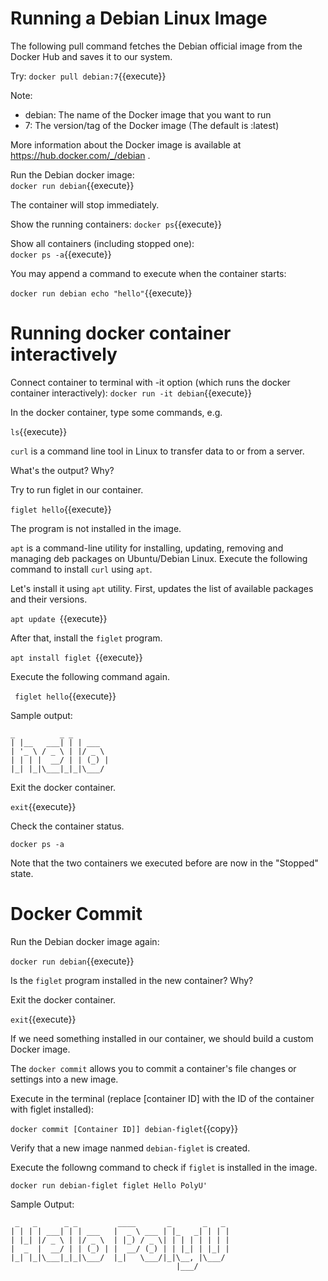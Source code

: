 # Running a Debian Linux Image

The following pull command fetches the Debian official image from the Docker Hub and saves it to our system. 

Try: `docker pull debian:7`{{execute}}

Note:
- debian: The name of the Docker image that you want to run
- 7: The version/tag of the Docker image (The default is :latest)


More information about the Docker image is available at https://hub.docker.com/_/debian .


Run the Debian docker image:	<br/>
`docker run debian`{{execute}}

The container will stop immediately.

Show the running containers:
`docker ps`{{execute}}


Show all containers (including stopped one):<br/>
`docker ps -a`{{execute}}


You may append a command to execute when the container starts:

`docker run debian echo "hello"`{{execute}}

# Running docker container interactively

Connect container to terminal with -it option (which runs the docker container interactively):
`docker run -it debian`{{execute}}

In the docker container, type some commands, e.g.<br/>

`ls`{{execute}}

`curl` is a command line tool in Linux to transfer data to or from a server.


What's the output? Why?

Try to run figlet in our container.

`figlet hello`{{execute}}

The program is not installed in the image.

`apt` is a command-line utility for installing, updating, removing and managing deb packages on Ubuntu/Debian Linux. Execute the following command to install `curl` using `apt`.

Let's install it using `apt` utility. First, updates the list of available packages and their versions.

`apt update `{{execute}}

After that, install the `figlet` program.

`apt install figlet `{{execute}}

Execute the following command again.

` figlet hello`{{execute}}

 Sample output:

 ```
 _          _ _       
| |__   ___| | | ___  
| '_ \ / _ \ | |/ _ \ 
| | | |  __/ | | (_) |
|_| |_|\___|_|_|\___/ 

```                  

Exit the docker container.

`exit`{{execute}}

Check the container status.

`docker ps -a`

Note that the two containers we executed before are now in the "Stopped" state.


# Docker Commit

Run the Debian docker image again:

`docker run debian`{{execute}}

Is the `figlet` program installed in the new container? Why?

Exit the docker container.

`exit`{{execute}}

If we need something installed in our container, we should build a custom Docker image.

The `docker commit` allows you to commit a container's file changes or settings into a new image. 

Execute in the terminal (replace [container ID] with the ID of the container with figlet installed):

`docker commit [Container ID]] debian-figlet`{{copy}}

Verify that a new image nanmed `debian-figlet` is created.

Execute the followng command to check if `figlet` is installed in the image.

`docker run debian-figlet figlet Hello PolyU'`

Sample Output:

```
 _   _      _ _         ____       _       _   _ 
| | | | ___| | | ___   |  _ \ ___ | |_   _| | | |
| |_| |/ _ \ | |/ _ \  | |_) / _ \| | | | | | | |
|  _  |  __/ | | (_) | |  __/ (_) | | |_| | |_| |
|_| |_|\___|_|_|\___/  |_|   \___/|_|\__, |\___/ 
                                     |___/       
```




